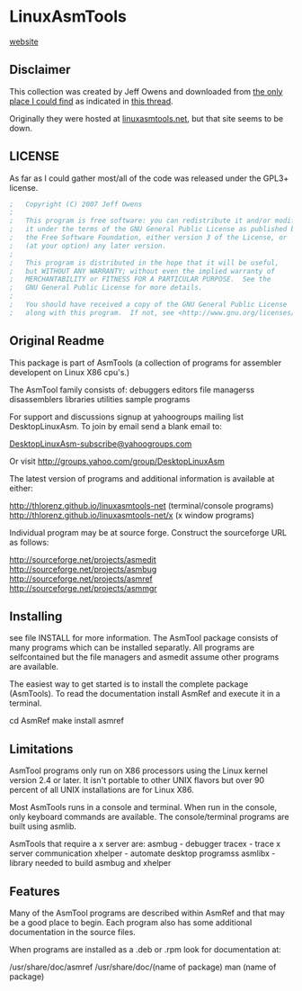 # LinuxAsmTools

[website](https://thlorenz.github.io/linuxasmtools-net/)

## Disclaimer

This collection was created by Jeff Owens and downloaded from [the only place I could
find](http://home.myfairpoint.net/fbkotler/asmtools-0.9.69.tar.gz) as indicated in [this
thread](http://forum.nasm.us/index.php?topic=1056.5;wap2).

Originally they were hosted at [linuxasmtools.net](http://linuxasmtools.net), but that site seems to be down.

## LICENSE

As far as I could gather most/all of the code was released under the GPL3+ license.

```asm
;   Copyright (C) 2007 Jeff Owens
;
;   This program is free software: you can redistribute it and/or modify
;   it under the terms of the GNU General Public License as published by
;   the Free Software Foundation, either version 3 of the License, or
;   (at your option) any later version.
;
;   This program is distributed in the hope that it will be useful,
;   but WITHOUT ANY WARRANTY; without even the implied warranty of
;   MERCHANTABILITY or FITNESS FOR A PARTICULAR PURPOSE.  See the
;   GNU General Public License for more details.
;
;   You should have received a copy of the GNU General Public License
;   along with this program.  If not, see <http://www.gnu.org/licenses/>.
```

## Original Readme

This package is part of AsmTools (a collection of
programs for assembler developent on Linux X86 cpu's.)


The AsmTool family consists of:
  debuggers
  editors
  file managerss
  disassemblers
  libraries
  utilities
  sample programs

For support and discussions signup at yahoogroups
mailing list DesktopLinuxAsm. To join by email
send a blank email to:

   DesktopLinuxAsm-subscribe@yahoogroups.com

Or visit http://groups.yahoo.com/group/DesktopLinuxAsm

The latest version of programs and additional
information is available at either:

 http://thlorenz.github.io/linuxasmtools-net    (terminal/console programs)
 http://thlorenz.github.io/linuxasmtools-net/x   (x window programs)

Individual program may be at source forge.
Construct the sourceforge URL as follows:

 http://sourceforge.net/projects/asmedit
 http://sourceforge.net/projects/asmbug
 http://sourceforge.net/projects/asmref
 http://sourceforge.net/projects/asmmgr


Installing
----------

see file INSTALL for more information.
The AsmTool package consists of many programs which
can be installed separatly.  All programs are
selfcontained but the file managers and asmedit
assume other programs are available.

The easiest way to get started is to install the
complete package (AsmTools).  To read the documentation
install AsmRef and execute it in a terminal.

   cd AsmRef
   make install
   asmref


Limitations
-----------

AsmTool programs only run on X86 processors using
the Linux kernel version 2.4 or later.  It isn't
portable to other UNIX flavors but over 90 percent
of all UNIX installations are for Linux X86.

Most AsmTools runs in a console and terminal.  When
run in the console, only keyboard commands are
available. The console/terminal programs are
built using asmlib.

AsmTools that require a x server are:
  asmbug - debugger
  tracex - trace x server communication
  xhelper - automate desktop programss
  asmlibx - library needed to build asmbug
            and xhelper


Features
--------

Many of the AsmTool programs are described within
AsmRef and that may be a good place to begin.  Each
program also has some additional documentation in
the source files.

When programs are installed as a .deb or .rpm look
for documentation at:

  /usr/share/doc/asmref
  /usr/share/doc/(name of package)
  man (name of package)
